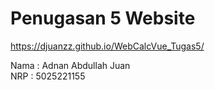 # Penugasan 5 Website

https://djuanzz.github.io/WebCalcVue_Tugas5/

Nama : Adnan Abdullah Juan\
NRP : 5025221155
